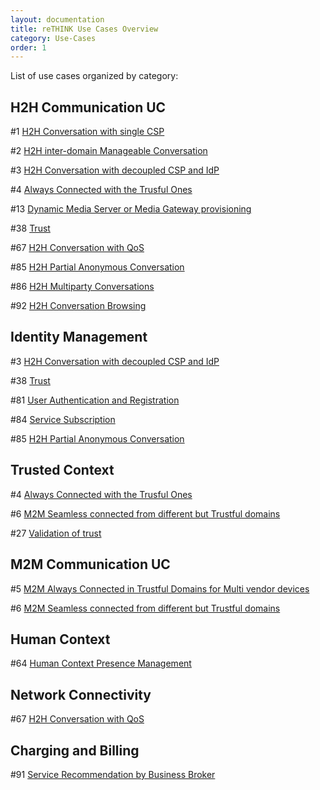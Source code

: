```yaml
---
layout: documentation
title: reTHINK Use Cases Overview
category: Use-Cases
order: 1
---
```


List of use cases organized by category:

## H2H Communication UC

 #1 [H2H Conversation with single CSP](../H2H%20Conversation%20with%20single%20CSP.md)

 #2 [H2H inter-domain Manageable Conversation](../H2H%20inter-domain%20Manageable%20Conversation.md)

 #3 [H2H Conversation with decoupled CSP and IdP](../H2H%20Conversation%20with%20decoupled%20CSP%20and%20IdP.md)

 #4 [Always Connected with the Trusful Ones](../Always%20Connected%20with%20the%20Trusful%20Ones.md)

 #13 [Dynamic Media Server or Media Gateway provisioning](../Dynamic%20Media%20Server%20or%20Media%20Gateway%20provisioning.md)

 #38 [Trust](../Trust.md)

 #67 [H2H Conversation with QoS](../H2H%20Conversation%20with%20QoS.md)

 #85 [H2H Partial Anonymous Conversation](../H2H%20Partial%20Anonymous%20Conversation.md)

 #86 [H2H Multiparty Conversations](../H2H%20Multiparty%20Conversations.md)

 #92 [H2H Conversation Browsing](../H2H%20Conversation%20Browsing.md)

## Identity Management

 #3 [H2H Conversation with decoupled CSP and IdP](../H2H%20Conversation%20with%20decoupled%20CSP%20and%20IdP.md)

 #38 [Trust](../Trust.md)

 #81 [User Authentication and Registration](../User%20Authentication%20and%20Registration.md)

 #84 [Service Subscription](../Service%20Subscription.md)

 #85 [H2H Partial Anonymous Conversation](../H2H%20Partial%20Anonymous%20Conversation.md)

## Trusted Context

 #4 [Always Connected with the Trusful Ones](../Always%20Connected%20with%20the%20Trusful%20Ones.md)

 #6 [M2M Seamless connected from different but Trustful domains](../M2M%20Seamless%20connected%20from%20different%20but%20Trustful%20domains.md)

 #27 [Validation of trust](../Validation%20of%20trust.md)

## M2M Communication UC

 #5 [M2M Always Connected in Trustful Domains for Multi vendor devices](../M2M%20Always%20Connected%20in%20Trustful%20Domains%20for%20Multi%20vendor%20devices.md)

 #6 [M2M Seamless connected from different but Trustful domains](../M2M%20Seamless%20connected%20from%20different%20but%20Trustful%20domains.md)

## Human Context

 #64 [Human Context Presence Management](../Human%20Context%20Presence%20Management.md)

## Network Connectivity

 #67 [H2H Conversation with QoS](../H2H%20Conversation%20with%20QoS.md)

## Charging and Billing

 #91 [Service Recommendation by Business Broker](../Service%20Recommendation%20by%20Business%20Broker.md)
